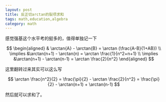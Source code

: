 ```yaml
---
layout: post
title: 反正切arctan的裂项求和
tags: math,education,algebra
category: math
---
```


感觉强基这个水平考的挺多的，值得单独记一下

$$
\begin{aligned}
    & \arctan{A} - \arctan{B} = \arctan (\frac{A-B}{1+AB}) \\
    \implies &\arctan(n+1) - \arctan(n) = \arctan \frac{1}{n^2+n+1} \\
    \implies &\arctan(n+1) - \arctan(n-1) = \arctan \frac{2}{n^2}
\end{aligned}
$$

这里翻转过来其实可以这么写

$$
    \arctan \frac{n^2}{2} = \frac{\pi}{2} - \arctan \frac{2}{n^2}
        = \frac{\pi}{2} - \arctan(n+1) + \arctan(n-1)
$$

然后就可以求和了。
